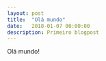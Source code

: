 ```yaml
---
layout: post
title:  "Olá mundo"
date:   2018-01-07 00:00:00
description: Primeiro blogpost
---
```


Olá mundo!
